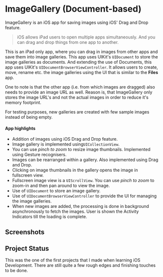 #  ImageGallery (Document-based)
ImageGallery is an iOS app for saving images using iOS' Drag and Drop feature.

> iOS allows iPad users to open multiple apps simultaneously. And you can drag and drop things from one app to another.

This is an iPad only app, where you can drag in images from other apps and save them into image galleries.  This app uses UIKit's ```UIDocument``` to store the image galleries as documents. And extending the use of Documents, this app uses UIKit's ```UIDocumentBrowserViewController```. It allows users to create, move, rename etc. the image galleries using the UI that is similar to the **Files** app.

One to note is that the other app (i.e. from which images are dragged) also needs to provide an image URL as well. Reason is, that ImageGallery only stores the image URL's and not the actual images in order to reduce it's memory footprint.

For testing purposes, new galleries are created with few sample images instead of being empty.

#### App highlights
* Addition of images using iOS Drag and Drop feature.
* Image gallery is implemented using```UICollectionView```.
* You can use *pinch to zoom* to resize image thumbnails. Implemented using Gesture recognisers.
* Images can be rearranged within a gallery. Also implemented using Drag and Drop.
* Clicking on image thumbnails in the gallery opens the image in fullscreen view.
* Fullscreen image view is a ```UIScrollView```.  You can use *pinch to zoom* to zoom-in and then pan around to view the image.
* Use of ```UIDocument``` to store an image gallery.
* Use of ```UIDocumentBrowserViewController``` to provide the UI for managing the image galleries.
* When new images are added, the processing is done in background asynchronously to fetch the images. User is shown the Activity Indicators till the loading is complete.

## Screenshots


## Project Status
This was the one of the first projects that I made when learning iOS Development.
There are still quite a few rough edges and finishing touches to be done.
